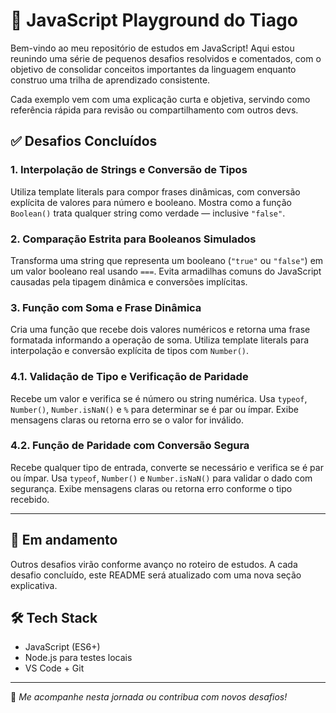 # 🧪 JavaScript Playground do Tiago

Bem-vindo ao meu repositório de estudos em JavaScript! Aqui estou reunindo uma série de pequenos desafios resolvidos e comentados, com o objetivo de consolidar conceitos importantes da linguagem enquanto construo uma trilha de aprendizado consistente.

Cada exemplo vem com uma explicação curta e objetiva, servindo como referência rápida para revisão ou compartilhamento com outros devs.

## ✅ Desafios Concluídos

### 1. Interpolação de Strings e Conversão de Tipos
Utiliza template literals para compor frases dinâmicas, com conversão explícita de valores para número e booleano. Mostra como a função `Boolean()` trata qualquer string como verdade — inclusive `"false"`.

### 2. Comparação Estrita para Booleanos Simulados
Transforma uma string que representa um booleano (`"true"` ou `"false"`) em um valor booleano real usando `===`. Evita armadilhas comuns do JavaScript causadas pela tipagem dinâmica e conversões implícitas.

### 3. Função com Soma e Frase Dinâmica
Cria uma função que recebe dois valores numéricos e retorna uma frase formatada informando a operação de soma. Utiliza template literals para interpolação e conversão explícita de tipos com `Number()`.

### 4.1. Validação de Tipo e Verificação de Paridade
Recebe um valor e verifica se é número ou string numérica. Usa `typeof`, `Number()`, `Number.isNaN()` e `%` para determinar se é par ou ímpar. Exibe mensagens claras ou retorna erro se o valor for inválido.

### 4.2. Função de Paridade com Conversão Segura
Recebe qualquer tipo de entrada, converte se necessário e verifica se é par ou ímpar. Usa `typeof`, `Number()` e `Number.isNaN()` para validar o dado com segurança. Exibe mensagens claras ou retorna erro conforme o tipo recebido.




---

## 🚀 Em andamento
Outros desafios virão conforme avanço no roteiro de estudos. A cada desafio concluído, este README será atualizado com uma nova seção explicativa.

## 🛠️ Tech Stack
- JavaScript (ES6+)
- Node.js para testes locais
- VS Code + Git

---

📌 _Me acompanhe nesta jornada ou contribua com novos desafios!_